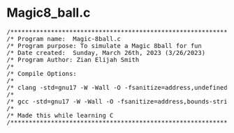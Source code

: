 # Magic8_ball.c

<pre>
/***************************************************************************************/
/* Program name:  Magic-8ball.c                                                        */         
/* Program purpose: To simulate a Magic 8ball for fun                                  */
/* Date created:  Sunday, March 26th, 2023 (3/26/2023)                                 */
/* Program Author: Zian Elijah Smith                                                   */
/*                                                                                     */
/* Compile Options:                                                                    */
/*                                                                                     */
/* clang -std=gnu17 -W -Wall -O -fsanitize=address,undefined magic-8ball.c -o          */
/*                                                                                     */
/* gcc -std=gnu17 -W -Wall -O -fsanitize=address,bounds-strict magic-8ball.c -o test   */
/*                                                                                     */
/* Made this while learning C                                                          */
/***************************************************************************************/
</pre>


